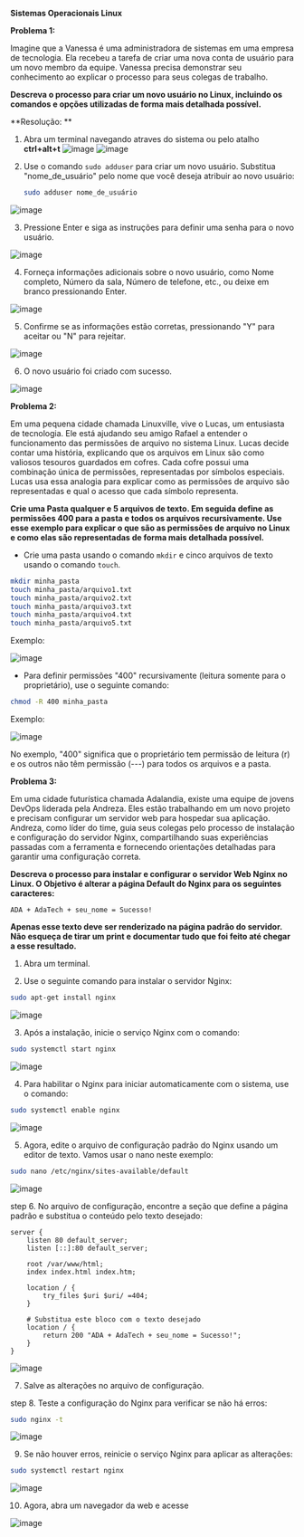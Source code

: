 **Sistemas Operacionais Linux**

**Problema 1:**

Imagine que a Vanessa é uma administradora de sistemas em uma empresa de tecnologia. Ela recebeu a tarefa de criar uma nova conta de usuário para um novo membro da equipe. Vanessa precisa demonstrar seu conhecimento ao explicar o processo para seus colegas de trabalho.

**Descreva o processo para criar um novo usuário no Linux, incluindo os comandos e opções utilizadas de forma mais detalhada possível.**

**Resolução: **

1. Abra um terminal navegando atraves do sistema ou pelo atalho **ctrl+alt+t**
![image](https://github.com/daviamarall/Vem-Ser-Tech---DevOps/assets/40430859/57957e1f-af93-4548-9fb5-6c754a852718)
![image](https://github.com/daviamarall/Vem-Ser-Tech---DevOps/assets/40430859/33f81cc0-134d-49a7-bfc7-71e60c41ebf3)


2. Use o comando `sudo adduser` para criar um novo usuário. Substitua "nome_de_usuário" pelo nome que você deseja atribuir ao novo usuário:
   
   ```bash
   sudo adduser nome_de_usuário
   ```
![image](https://github.com/daviamarall/Vem-Ser-Tech---DevOps/assets/40430859/7bd733fb-12a8-4e39-88c1-a2429a67da7c)

3. Pressione Enter e siga as instruções para definir uma senha para o novo usuário.

![image](https://github.com/daviamarall/Vem-Ser-Tech---DevOps/assets/40430859/7c0e80f7-d448-4977-8b46-7bdfb2fc4fe5)

4. Forneça informações adicionais sobre o novo usuário, como Nome completo, Número da sala, Número de telefone, etc., ou deixe em branco pressionando Enter.

![image](https://github.com/daviamarall/Vem-Ser-Tech---DevOps/assets/40430859/013ff272-ac50-403d-aef2-ff7f8d3fa411)

5. Confirme se as informações estão corretas, pressionando "Y" para aceitar ou "N" para rejeitar.

![image](https://github.com/daviamarall/Vem-Ser-Tech---DevOps/assets/40430859/6c91029c-2eb1-4062-be2a-a90157172b8b)

6. O novo usuário foi criado com sucesso.

![image](https://github.com/daviamarall/Vem-Ser-Tech---DevOps/assets/40430859/15a5191a-1e95-42d2-899c-4d5f3ab60b6e)


**Problema 2:**

Em uma pequena cidade chamada Linuxville, vive o Lucas, um entusiasta de tecnologia. Ele está ajudando seu amigo Rafael a entender o funcionamento das permissões de arquivo no sistema Linux. Lucas decide contar uma história, explicando que os arquivos em Linux são como valiosos tesouros guardados em cofres. Cada cofre possui uma combinação única de permissões, representadas por símbolos especiais. Lucas usa essa analogia para explicar como as permissões de arquivo são representadas e qual o acesso que cada símbolo representa.

**Crie uma Pasta qualquer e 5 arquivos de texto. Em seguida define as permissões 400 para a pasta e todos os arquivos recursivamente. Use esse exemplo para explicar o que são as permissões de arquivo no Linux e como elas são representadas de forma mais detalhada possível.**

- Crie uma pasta usando o comando `mkdir` e cinco arquivos de texto usando o comando `touch`.

```bash
mkdir minha_pasta
touch minha_pasta/arquivo1.txt
touch minha_pasta/arquivo2.txt
touch minha_pasta/arquivo3.txt
touch minha_pasta/arquivo4.txt
touch minha_pasta/arquivo5.txt
```

Exemplo: 

![image](https://github.com/daviamarall/Vem-Ser-Tech---DevOps/assets/40430859/b78f45be-8e27-49d9-8098-d00237793ac0)


- Para definir permissões "400" recursivamente (leitura somente para o proprietário), use o seguinte comando:

```bash
chmod -R 400 minha_pasta
```
Exemplo: 

![image](https://github.com/daviamarall/Vem-Ser-Tech---DevOps/assets/40430859/06b1a444-9a86-4d23-bfd6-5439bc23139a)

No exemplo, "400" significa que o proprietário tem permissão de leitura (r) e os outros não têm permissão (---) para todos os arquivos e a pasta.

**Problema 3:**

Em uma cidade futurística chamada Adalandia, existe uma equipe de jovens DevOps liderada pela Andreza. Eles estão trabalhando em um novo projeto e precisam configurar um servidor web para hospedar sua aplicação. Andreza, como líder do time, guia seus colegas pelo processo de instalação e configuração do servidor Nginx, compartilhando suas experiências passadas com a ferramenta e fornecendo orientações detalhadas para garantir uma configuração correta.

**Descreva o processo para instalar e configurar o servidor Web Nginx no Linux. O Objetivo é alterar a página Default do Nginx para os seguintes caracteres:**

```
ADA + AdaTech + seu_nome = Sucesso!
```

**Apenas esse texto deve ser renderizado na página padrão do servidor. Não esqueça de tirar um print e documentar tudo que foi feito até chegar a esse resultado.**

1. Abra um terminal.

2. Use o seguinte comando para instalar o servidor Nginx:

```bash
sudo apt-get install nginx
```
![image](https://github.com/daviamarall/Vem-Ser-Tech---DevOps/assets/40430859/3c44ac20-4c9b-4093-a098-7f96b81f507d)

3. Após a instalação, inicie o serviço Nginx com o comando:

```bash
sudo systemctl start nginx
```
![image](https://github.com/daviamarall/Vem-Ser-Tech---DevOps/assets/40430859/b112284f-8832-4d65-942f-7bbd0f49e034)

4. Para habilitar o Nginx para iniciar automaticamente com o sistema, use o comando:

```bash
sudo systemctl enable nginx
```
![image](https://github.com/daviamarall/Vem-Ser-Tech---DevOps/assets/40430859/91d5de53-633c-49bd-b5e6-0e9996b41254)

5. Agora, edite o arquivo de configuração padrão do Nginx usando um editor de texto. Vamos usar o nano neste exemplo:

```bash
sudo nano /etc/nginx/sites-available/default
```
![image](https://github.com/daviamarall/Vem-Ser-Tech---DevOps/assets/40430859/16a8873d-ce5f-4156-a683-5d4ef0efa90f)

step 6. No arquivo de configuração, encontre a seção que define a página padrão e substitua o conteúdo pelo texto desejado:

```plaintext
server {
    listen 80 default_server;
    listen [::]:80 default_server;

    root /var/www/html;
    index index.html index.htm;

    location / {
        try_files $uri $uri/ =404;
    }

    # Substitua este bloco com o texto desejado
    location / {
        return 200 "ADA + AdaTech + seu_nome = Sucesso!";
    }
}
```
![image](https://github.com/daviamarall/Vem-Ser-Tech---DevOps/assets/40430859/016869cb-d6af-46d3-ba43-d655fd9d23ea)

7. Salve as alterações no arquivo de configuração.

step 8. Teste a configuração do Nginx para verificar se não há erros:

```bash
sudo nginx -t
```
![image](https://github.com/daviamarall/Vem-Ser-Tech---DevOps/assets/40430859/f668e845-2206-4d08-bcf3-45257a0c13fc)

9. Se não houver erros, reinicie o serviço Nginx para aplicar as alterações:

```bash
sudo systemctl restart nginx
```
![image](https://github.com/daviamarall/Vem-Ser-Tech---DevOps/assets/40430859/f8df0f9e-1706-4f33-982d-5bcd8be77c2d)

10. Agora, abra um navegador da web e acesse

![image](https://github.com/daviamarall/Vem-Ser-Tech---DevOps/assets/40430859/e755312d-31e0-45d4-927f-e2aa4ce99c50)
